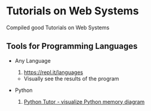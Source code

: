 # Tutorials on Web Systems
Compiled good Tutorials on Web Systems


## Tools for Programming Languages
* Any Language
  1. https://repl.it/languages
    - Visually see the results of the program

* Python
  1. [Python Tutor - visualize Python memory diagram](http://pythontutor.com/)